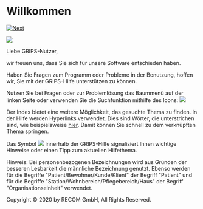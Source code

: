 Willkommen
==========

[![Next](img/arrow_right.png)](ErsteSchritte.html)

![](lib/recom_banner.jpg)

Liebe GRIPS-Nutzer,

wir freuen uns, dass Sie sich für unsere Software entschieden haben.

Haben Sie Fragen zum Programm oder Probleme in der Benutzung, hoffen wir, Sie mit der GRIPS-Hilfe unterstützen zu können.

Nutzen Sie bei Fragen oder zur Problemlösung das Baummenü auf der linken Seite oder verwenden Sie die Suchfunktion mithilfe des Icons: ![](lib/suchen_hilfe.jpg)

Der Index bietet eine weitere Möglichkeit, das gesuchte Thema zu finden. In der Hilfe werden Hyperlinks verwendet. Dies sind Wörter, die unterstrichen sind, wie beispielsweise [hier](Neue_Funktionen.html). Damit können Sie schnell zu dem verknüpften Thema springen.

Das Symbol ![](lib/information_24x24.png) innerhalb der GRIPS-Hilfe signalisiert Ihnen wichtige Hinweise oder einen Tipp zum aktuellen Hilfethema.

Hinweis: Bei personenbezogenen Bezeichnungen wird aus Gründen der besseren Lesbarkeit die männliche Bezeichnung genutzt. Ebenso werden für die Begriffe "Patient/Bewohner/Kunde/Klient" der Begriff "Patient" und für die Begriffe "Station/Wohnbereich/Pflegebereich/Haus" der Begriff "Organisationseinheit" verwendet.

Copyright © 2020 by RECOM GmbH, All Rights Reserved.

